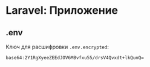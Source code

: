 # Laravel: Приложение

## .env

Ключ для расшифровки `.env.encrypted`:

```
base64:2Y1RgXyeeZEEdJOV6MBvfxu55/drsV4Qvxdt+lkQunQ=
```
